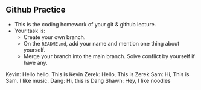 ## Github Practice
* This is the coding homework of your git & github lecture.
* Your task is:
	* Create your own branch.  
	* On the `README.md`, add your name and mention one thing about yourself.  
	* Merge your branch into the main branch. Solve conflict by yourself if have any.

Kevin: Hello hello. This is Kevin
Zerek: Hello, This is Zerek
Sam: Hi, This is Sam. I like music. 
Dang: Hi, this is Dang
Shawn: Hey, I like noodles
